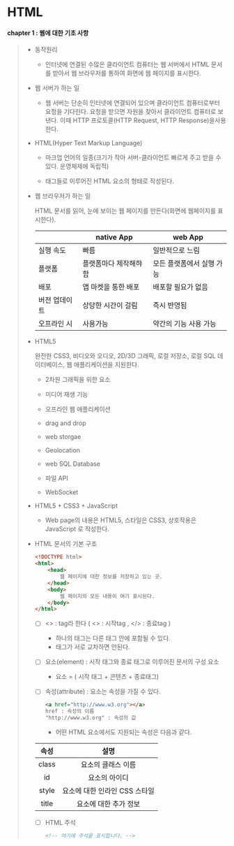 # HTML

#### chapter 1 : 웹에 대한 기초 사항

> - 동작원리
>
>   - 인터넷에 연결된 수많은 클라이언트 컴퓨터는 웹 서버에서 HTML 문서를 받아서 웹 브라우저를 통하여 화면에 웹 페이지를 표시한다.
>
>   
>
> - 웹 서버가 하는 일
>
>   - 웹 서버는 단순히 인터넷에 연결되어 있으며 클라이언트 컴퓨터로부터 요청을 기다린다. 요청을 받으면 자원을 찾아서 클라이언트 컴퓨터로 보낸다. 이때 HTTP 프로토콜(HTTP Request, HTTP Response)을사용한다. 
>
>   
>
> - HTML(Hyper Text Markup Language)
>
>   - 마크업 언어의 일종(크기가 작아 서버-클라이언트 빠르게 주고 받을 수 있다. 운영체제에 독립적)
>
>   - 태그들로 이루어진 HTML 요소의 형태로 작성된다. 
>
>   
>
> - 웹 브라우저가 하는 일
>
>   HTML 문서를 읽어, 눈에 보이는 웹 페이지를 만든다(화면에 웹페이지를 표시한다). 
>
>   |               | native App             | web App                   |
>   | ------------- | ---------------------- | ------------------------- |
>   | 실행 속도     | 빠름                   | 일반적으로 느림           |
>   | 플랫폼        | 플랫폼마다 제작해햐 함 | 모든 플랫폼에서 실행 가능 |
>   | 배포          | 앱 마켓을 통한 배포    | 배포할 필요가 없음        |
>   | 버전 업데이트 | 상당한 시간이 걸림     | 즉시 반영됨               |
>   | 오프라인 시   | 사용가능               | 약간의 기능 사용 가능     |
>
>   
>
> - HTML5
>
>   완전한 CSS3, 비디오와 오디오, 2D/3D 그래픽, 로컬 저장소, 로컬 SQL 데이터베이스, 웹 애플리케이션을 지원한다. 
>
>   - 2차원 그래픽을 위한 <canvas>요소
>
>   - 미디어 재생 기능
>
>   - 오프라인 웹 애플리케이션
>
>   - drag and drop
>
>   - web storgae
>
>   - Geolocation
>
>   - web SQL Database
>
>   - 파일 API 
>
>   - WebSocket
>
>     
>
> - HTML5 + CSS3 + JavaScript
>
>   - Web page의 내용은 HTML5, 스타일은 CSS3, 상호작용은 JavaScript 로 작성한다.
>
>   
>
> - HTML 문서의 기본 구조 
>
>   ```html
>   <!DOCTYPE html>
>   <html>
>       <head>
>           웹 페이지에 대한 정보를 저장하고 있는 곳.
>       </head>
>       <body>
>           웹 페이지의 모든 내용이 여기 표시된다.
>       </body>
>   </html>
>   
>   ```
>
>   - [ ] <> : tag라 한다 ( <> : 시작tag  , </> : 종료tag )
>     - 하나의 태그는 다른 태그 안에 포함될 수 있다.
>     - 태그가 서로 교차하면 안된다.	
>
>   - [ ] 요소(element) : 시작 태그와 종료 태그로 이루어진 문서의 구성 요소
>     - 요소 = ( 시작 태그 + 콘텐츠 + 종료태그) 
>
>   - [ ] 속성(attribute) : 요소는 속성을 가질 수 있다. 
>
>     ```html
>     <a href="http://www.w3.org"></a>
>     href : 속성의 이름
>     "http://www.w3.org" : 속성의 값
>     ```
>
>     
>
>     -  어떤 HTML 요소에서도 지원되는 속성은 다음과 같다.
>
>   | 속성  |             설명              |
>   | :---: | :---------------------------: |
>   | class |      요소의 클래스 이름       |
>   |  id   |         요소의 아이디         |
>   | style | 요소에 대한 인라인 CSS 스타일 |
>   | title |     요소에 대한 추가 정보     |
>
>   - [ ] HTML 주석
>
>     ```html
>     <!-- 여기에 주석을 표시합니다. -->
>     ```
>
>     







